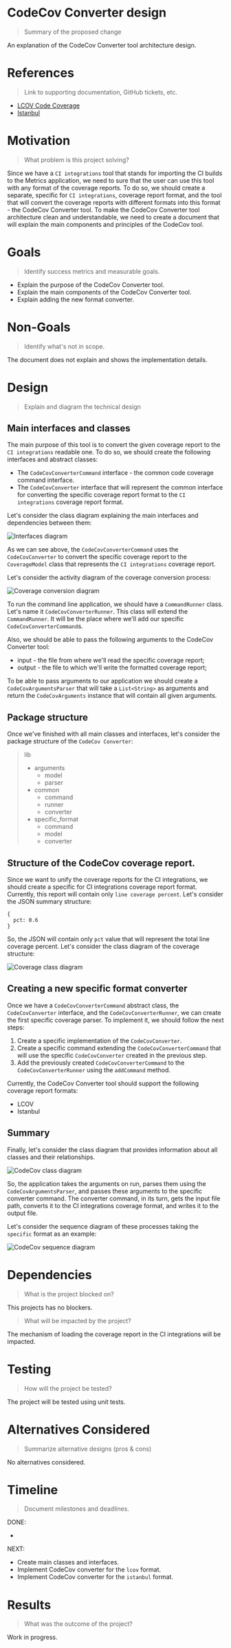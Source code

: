 # CodeCov Converter design

> Summary of the proposed change

An explanation of the CodeCov Converter tool architecture design.

# References

> Link to supporting documentation, GitHub tickets, etc.

- [LCOV Code Coverage](https://wiki.documentfoundation.org/Development/Lcov)
- [Istanbul](https://istanbul.js.org/)

# Motivation

> What problem is this project solving?

Since we have a `CI integrations` tool that stands for importing the CI builds to the Metrics application, we need to sure that the user can use this tool with any format of the coverage reports. To do so, we should create a separate, specific for `CI integrations`, coverage report format, and the tool that will convert the coverage reports with different formats into this format - the CodeCov Converter tool. To make the CodeCov Converter tool architecture clean and understandable, we need to create a document that will explain the main components and principles of the CodeCov tool.

# Goals

> Identify success metrics and measurable goals.

- Explain the purpose of the CodeCov Converter tool.
- Explain the main components of the CodeCov Converter tool.
- Explain adding the new format converter.

# Non-Goals

> Identify what's not in scope.

The document does not explain and shows the implementation details.

# Design

> Explain and diagram the technical design

## Main interfaces and classes

The main purpose of this tool is to convert the given coverage report to the `CI integrations` readable one. To do so, we should create the following interfaces and abstract classes: 

- The `CodeCovConverterCommand` interface - the common code coverage command interface. 
- The `CodeCovConverter` interface that will represent the common interface for converting the specific coverage report format to the `CI integrations` coverage report format.

Let's consider the class diagram explaining the main interfaces and dependencies between them: 

![Interfaces diagram](http://www.plantuml.com/plantuml/proxy?cache=no&fmt=svg&src=https://raw.githubusercontent.com/platform-platform/monorepo/codecov_converter_design/metrics/codecov_converter/docs/diagrams/codecov_interfaces_diagram.puml)

As we can see above, the `CodeCovConverterCommand` uses the `CodeCovConverter` to convert the specific coverage report to the `CoverageModel` class that represents the `CI integrations` coverage report.

Let's consider the activity diagram of the coverage conversion process: 

![Coverage conversion diagram](http://www.plantuml.com/plantuml/proxy?cache=no&fmt=svg&src=https://github.com/platform-platform/monorepo/raw/codecov_converter_design/metrics/codecov_converter/docs/diagrams/codecov_conversion_activity.puml)

To run the command line application, we should have a `CommandRunner` class. Let's name it `CodeCovConverterRunner`. This class will extend the `CommandRunner`. It will be the place where we'll add our specific `CodeCovConverterCommand`s.

Also, we should be able to pass the following arguments to the CodeCov Converter tool: 

- input - the file from where we'll read the specific coverage report;
- output - the file to which we'll write the formatted coverage report;

To be able to pass arguments to our application we should create a `CodeCovArgumentsParser` that will take a `List<String>` as arguments and return the `CodeCovArguments` instance that will contain all given arguments.

## Package structure

Once we've finished with all main classes and interfaces, let's consider the package structure of the `CodeCov Converter`: 

> lib
>   - arguments
>     - model
>     - parser
>   - common 
>     - command
>     - runner
>     - converter
>   - specific_format
>     - command
>     - model
>     - converter

## Structure of the CodeCov coverage report.

Since we want to unify the coverage reports for the CI integrations, we should create a specific for CI integrations coverage report format. Currently, this report will contain only `line coverage percent`. Let's consider the JSON summary structure: 

```
{
  pct: 0.6
}
```

So, the JSON will contain only `pct` value that will represent the total line coverage percent. Let's consider the class diagram of the coverage structure: 

![Coverage class diagram](http://www.plantuml.com/plantuml/proxy?cache=no&fmt=svg&src=https://github.com/platform-platform/monorepo/raw/codecov_converter_design/metrics/codecov_converter/docs/diagrams/coverage_class_diagram.puml)


## Creating a new specific format converter

Once we have a `CodeCovConverterCommand` abstract class, the `CodeCovConverter` interface, and the `CodeCovConverterRunner`,  we can create the first specific coverage parser. To implement it, we should follow the next steps: 

1. Create a specific implementation of the `CodeCovConverter`.
2. Create a specific command extending the `CodeCovConverterCommand` that will use the specific `CodeCovConverter` created in the previous step.
3. Add the previously created `CodeCovConverterCommand` to the `CodeCovConverterRunner` using the `addCommand` method.

Currently, the CodeCov Converter tool should support the following coverage report formats: 

- LCOV
- Istanbul

## Summary

Finally, let's consider the class diagram that provides information about all classes and their relationships.

![CodeCov class diagram](http://www.plantuml.com/plantuml/proxy?cache=no&fmt=svg&src=https://github.com/platform-platform/monorepo/raw/codecov_converter_design/metrics/codecov_converter/docs/diagrams/codecov_class_diagram.puml)

So, the application takes the arguments on run, parses them using the `CodeCovArgumentsParser`, and passes these arguments to the specific converter command. The converter command, in its turn, gets the input file path, converts it to the CI integrations coverage format, and writes it to the output file.

Let's consider the sequence diagram of these processes taking the `specific` format as an example:

![CodeCov sequence diagram](http://www.plantuml.com/plantuml/proxy?cache=no&fmt=svg&src=https://github.com/platform-platform/monorepo/raw/codecov_converter_design/metrics/codecov_converter/docs/diagrams/codecov_sequence_diagram.puml)

# Dependencies

> What is the project blocked on?

This projects has no blockers.

> What will be impacted by the project?

The mechanism of loading the coverage report in the CI integrations will be impacted.

# Testing

> How will the project be tested?

The project will be tested using unit tests.

# Alternatives Considered

> Summarize alternative designs (pros & cons)

No alternatives considered.

# Timeline

> Document milestones and deadlines.

DONE:

  -

NEXT:

  - Create main classes and interfaces.
  - Implement CodeCov converter for the `lcov` format.
  - Implement CodeCov converter for the `istanbul` format.
  
# Results

> What was the outcome of the project?

Work in progress.
